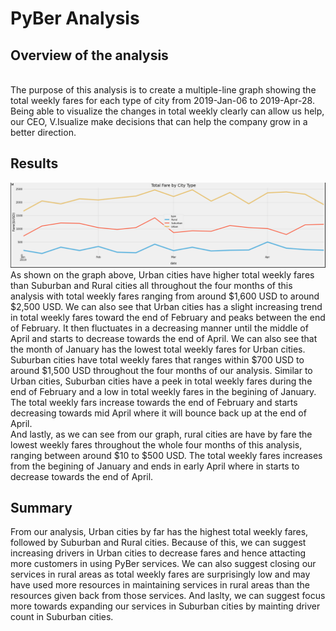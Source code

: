 # PyBer Analysis

## Overview of the analysis
<br/>
The purpose of this analysis is to create a multiple-line graph showing the total weekly fares for each type of city from 2019-Jan-06 to 2019-Apr-28. Being able to visualize the changes in total weekly clearly can allow us help, our CEO, V.Isualize make decisions that can help the company grow in a better direction.

## Results
![Pyber analysis results](/analysis/PyBer_fare_summary.PNG)
<br />
As shown on the graph above, Urban cities have higher total weekly fares than Suburban and Rural cities all throughout the four months of this analysis with total weekly fares ranging from around $1,600 USD to around $2,500 USD. We can also see that Urban cities has a slight increasing trend in total weekly fares toward the end of February and peaks between the end of February. It then fluctuates in a decreasing manner until the middle of April and starts to decrease towards the end of April. We can also see that the month of January has the lowest total weekly fares for Urban cities.
<br/>
Suburban cities have total weekly fares that ranges within $700 USD to around $1,500 USD throughout the four months of our analysis. Similar to Urban cities, Suburban cities have a peek in total weekly fares during the end of February and a low in total weekly fares in the begining of January. The total weekly fars increase towards the end of February and starts decreasing towards mid April where it will bounce back up at the end of April.
<br/>
And lastly, as we can see from our graph, rural cities are have by fare the lowest weekly fares throughout the whole four months of this analysis, ranging between around $10 to $500 USD. The total weekly fares increases from the begining of January and ends in early April where in starts to decrease towards the end of April.

## Summary
From our analysis, Urban cities by far has the highest total weekly fares, followed by Suburban and Rural cities. Because of this, we can suggest increasing drivers in Urban cities to decrease fares and hence attacting more customers in using PyBer services. We can also suggest closing our services in rural areas as total weekly fares are surprisingly low and may have used more resources in maintaining services in rural areas than the resources given back from those services. And laslty, we can suggest focus more towards expanding our services in Suburban cities by mainting driver count in Suburban cities.
